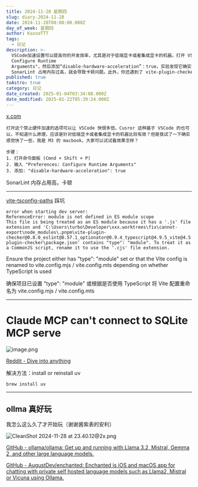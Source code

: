 ```yaml
---
title: 2024-11-28 星期四
slug: diary-2024-11-28
date: 2024-11-28T00:00:00.000Z
day_of_week: 星期四
author: KazooTTT
tags:
  - 日记
description: >-
  VSCode加速设置可以提高你的开发效率，尤其是对于低端显卡或者集成显卡的机器。打开 VSCode命令面板，输入 "Preferences:
  Configure Runtime
  Arguments"，然后添加“disable-hardware-acceleration”：true，实验发现它确实有助于提高工作效率。但是，如果你的
  SonarLint 占用内存过高，就会导致卡顿问题。此外，你还遇到了 vite-plugin-checker 的错误，解决方法是安装或重新安装 uv。
published: true
toAstro: true
category: 日记
date_created: 2025-01-04T03:34:08.000Z
date_modified: 2025-01-22T05:39:24.000Z
---
```


[x.com](https://x.com/vikingmute/status/1858781019492790315)

```
打开这个禁止硬件加速的选项可以让 VSCode 快很多倍，Cusror 这种基于 VSCode 的也可以，不知道什么原理，应该是针对低端显卡或者集成显卡的机器比较有效？但是我试了一下确实感觉快了一些，我是 M3 的 macbook，大家可以试试看效果怎样？

步骤：
1. 打开命令面板 (Cmnd + Shift + P) 
2. 输入 "Preferences: Configure Runtime Arguments" 
3. 添加: "disable-hardware-acceleration": true 
```

SonarLint 内存占用高，卡顿

---

[vite-tsconfig-paths](https://www.npmjs.com/package/vite-tsconfig-paths#vite-tsconfig-paths) 踩坑

```
error when starting dev server:
ReferenceError: module is not defined in ES module scope
This file is being treated as an ES module because it has a '.js' file extension and 'C:\Users\turbo\Developer\xxx.worktrees\fix\cannot-export\node_modules\.pnpm\vite-plugin-checker@0.8.0_eslint@8.57.1_optionator@0.9.4_typescript@4.9.5_vite@4.5.5_@types+n_f2jvehahdn5lgzw77tv2nbqmma\node_modules\vite-plugin-checker\package.json' contains "type": "module". To treat it as a CommonJS script, rename it to use the '.cjs' file extension.
```

Ensure the project either has "type": "module" set or that the Vite config is renamed to vite.config.mjs / vite.config.mts depending on whether TypeScript is used

确保项目已设置 "type": "module" 或根据是否使用 TypeScript 将 Vite 配置重命名为 vite.config.mjs / vite.config.mts

---

# Claude MCP can't connect to SQLite MCP serve

![image.png](https://pictures.kazoottt.top/2024/11/20241128-365eae5fe7493a84658fb9bbfa7555cb.png)

[Reddit - Dive into anything](https://www.reddit.com/r/ClaudeAI/comments/1h0my0y/comment/lz5w7ar/?utm_source=share&utm_medium=web3x&utm_name=web3xcss&utm_term=1&utm_content=share_button)

解决方法：install or reinstall uv

```
brew install uv
```

---

## ollma 真好玩

我怎么这么久了才开始玩（谢谢酱紫表的安利）

![CleanShot 2024-11-28 at 23.40.12@2x.png](https://pictures.kazoottt.top/2024/11/20241128-bde60eeee02f234a59d87d2144a4a4d3.png)

[GitHub - ollama/ollama: Get up and running with Llama 3.2, Mistral, Gemma 2, and other large language models.](https://github.com/ollama/ollama?tab=readme-ov-file)

[GitHub - AugustDev/enchanted: Enchanted is iOS and macOS app for chatting with private self hosted language models such as Llama2, Mistral or Vicuna using Ollama.](https://github.com/AugustDev/enchanted)
